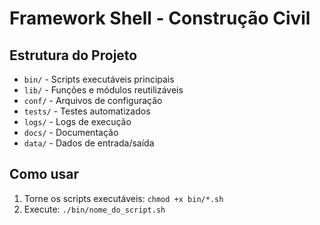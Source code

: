 # Framework Shell - Construção Civil

## Estrutura do Projeto
- `bin/` - Scripts executáveis principais
- `lib/` - Funções e módulos reutilizáveis
- `conf/` - Arquivos de configuração
- `tests/` - Testes automatizados
- `logs/` - Logs de execução
- `docs/` - Documentação
- `data/` - Dados de entrada/saída

## Como usar
1. Torne os scripts executáveis: `chmod +x bin/*.sh`
2. Execute: `./bin/nome_do_script.sh`
